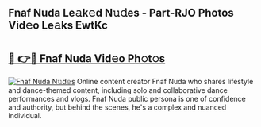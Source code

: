 ## Fnaf Nuda Le𝚊k𝚎d N𝚞𝚍es - Part-RJO Photos Vid𝚎o Le𝚊ks EwtKc

# <h2><a href="http://fbd88f8.evod.top/?m=Fnaf+Nuda">🔗 👉🔴 Fnaf Nuda Vid𝚎o Ph𝚘t𝚘s</a></h2>

[![Fnaf Nuda N𝚞d𝚎s](https://i.imgur.com/8V9OHl7.gif)](http://fbd88f8.evod.top/?m=Fnaf+Nuda)
Online content creator Fnaf Nuda who shares lifestyle and dance-themed content, including solo and collaborative dance performances and vlogs. Fnaf Nuda public persona is one of confidence and authority, but behind the scenes, he's a complex and nuanced individual. 
